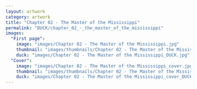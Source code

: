 ```yaml
---
layout: artwork
category: artwork
title: "Chapter 02 - The Master of the Mississippi"
permalink: "DUCK/chapter_02_-_the_master_of_the_mississippi"
images:
  "First page":
    image: "images/Chapter 02 - The Master of the Mississippi.jpg"
    thumbnail: "images/thumbnails/Chapter 02 - The Master of the Mississippi.jpg"
    duck: "images/Chapter 02 - The Master of the Mississippi_DUCK.jpg"
  "Cover":
    image: "images/Chapter 02 - The Master of the Mississippi_cover.jpg"
    thumbnail: "images/thumbnails/Chapter 02 - The Master of the Mississippi_cover.jpg"
    duck: "images/Chapter 02 - The Master of the Mississippi_cover_DUCK.jpg"
---
```

